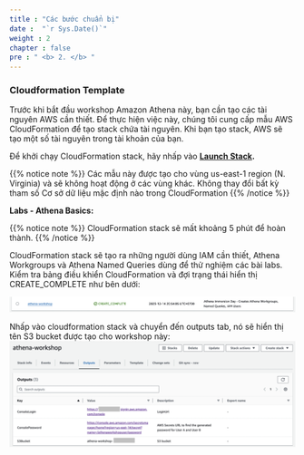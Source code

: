 ```yaml
---
title : "Các bước chuẩn bị"
date :  "`r Sys.Date()`" 
weight : 2 
chapter : false
pre : " <b> 2. </b> "
---
```


### Cloudformation Template

Trước khi bắt đầu workshop Amazon Athena này, bạn cần tạo các tài nguyên AWS cần thiết. Để thực hiện việc này, chúng tôi cung cấp mẫu AWS CloudFormation để tạo stack chứa tài nguyên. Khi bạn tạo stack, AWS sẽ tạo một số tài nguyên trong tài khoản của bạn.

Để khởi chạy CloudFormation stack, hãy nhấp vào **[Launch Stack](https://console.aws.amazon.com/cloudformation/home?region=us-east-1#/stacks/new?stackName=athena-workshop&templateURL=https://ws-assets-prod-iad-r-iad-ed304a55c2ca1aee.s3.us-east-1.amazonaws.com/9981f1a1-abdc-49b5-8387-cb01d238bb78/v1/CloudFormation/Athena-Workshop.yaml).**
  
{{% notice note %}}
Các mẫu này được tạo cho vùng us-east-1 region (N. Virginia) và sẽ không hoạt động ở các vùng khác. Không thay đổi bất kỳ tham số Cơ sở dữ liệu mặc định nào trong CloudFormation
{{% /notice %}}

**Labs - Athena Basics:**

{{% notice note %}}
CloudFormation stack sẽ mất khoảng 5 phút để hoàn thành.
{{% /notice %}}

CloudFormation stack sẽ tạo ra những người dùng IAM cần thiết, Athena Workgroups và Athena Named Queries dùng để thử nghiệm các bài labs. Kiểm tra bảng điều khiển CloudFormation và đợi trạng thái hiển thị CREATE_COMPLETE như bên dưới:

![image](<hinh 1.png>)

Nhấp vào cloudformation stack và chuyển đến outputs tab, nó sẽ hiển thị tên S3 bucket được tạo cho workshop này:
![image](<hinh 2.png>)
